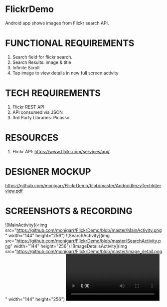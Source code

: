 # FlickrDemo

Android app shows images from Flickr search API.

# FUNCTIONAL REQUIREMENTS #

1. Search field for flickr search.
2. Search Results: image & title
3. Infinite Scroll
4. Tap image to view details in new full screen activity

# TECH REQUIREMENTS #
1. Flickr REST API
2. API consumed via JSON
3. 3rd Party Libraries: Picasso

# RESOURCES #
1. Flickr API: https://www.flickr.com/services/api/

# DESIGNER MOCKUP #
https://github.com/monigarr/FlickrDemo/blob/master/AndroidImzyTechInterview.pdf

# SCREENSHOTS & RECORDING #
![MainActivity](<img src="https://github.com/monigarr/FlickrDemo/blob/master/MainActivity.png" width="144" height="256")
![SearchActivity](img src="https://github.com/monigarr/FlickrDemo/blob/master/SearchActivity.png" width="144" height="256")
![ImageDetailsActivity](img src="https://github.com/monigarr/FlickrDemo/blob/master/image_detail.png" width="144" height="256")
![ScreenRecording](https://github.com/monigarr/FlickrDemo/blob/master/device-2016-09-15-222242.mp4)

